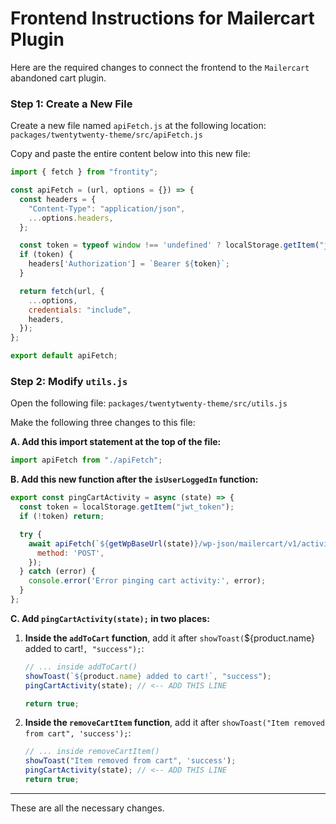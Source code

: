 # Frontend Instructions for Mailercart Plugin

Here are the required changes to connect the frontend to the `Mailercart` abandoned cart plugin.

### Step 1: Create a New File

Create a new file named `apiFetch.js` at the following location:
`packages/twentytwenty-theme/src/apiFetch.js`

Copy and paste the entire content below into this new file:

```javascript
import { fetch } from "frontity";

const apiFetch = (url, options = {}) => {
  const headers = {
    "Content-Type": "application/json",
    ...options.headers,
  };

  const token = typeof window !== 'undefined' ? localStorage.getItem("jwt_token") : null;
  if (token) {
    headers['Authorization'] = `Bearer ${token}`;
  }

  return fetch(url, {
    ...options,
    credentials: "include",
    headers,
  });
};

export default apiFetch;
```

### Step 2: Modify `utils.js`

Open the following file:
`packages/twentytwenty-theme/src/utils.js`

Make the following three changes to this file:

**A. Add this import statement at the top of the file:**

```javascript
import apiFetch from "./apiFetch";
```

**B. Add this new function after the `isUserLoggedIn` function:**

```javascript
export const pingCartActivity = async (state) => {
  const token = localStorage.getItem("jwt_token");
  if (!token) return;

  try {
    await apiFetch(`${getWpBaseUrl(state)}/wp-json/mailercart/v1/activity`, {
      method: 'POST',
    });
  } catch (error) {
    console.error('Error pinging cart activity:', error);
  }
};
```

**C. Add `pingCartActivity(state);` in two places:**

1.  **Inside the `addToCart` function**, add it after `showToast(`${product.name} added to cart!`, "success");`:

    ```javascript
    // ... inside addToCart()
    showToast(`${product.name} added to cart!`, "success");
    pingCartActivity(state); // <-- ADD THIS LINE

    return true;
    ```

2.  **Inside the `removeCartItem` function**, add it after `showToast("Item removed from cart", 'success');`:

    ```javascript
    // ... inside removeCartItem()
    showToast("Item removed from cart", 'success');
    pingCartActivity(state); // <-- ADD THIS LINE
    return true;
    ```

---

These are all the necessary changes.
